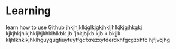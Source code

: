 # Learning
learn how to use Github
jhkjhjklkjglkjgkjhkljhlkjkjgjhkgkj
kjkjhkjhlkjhkljhjkhklhlkbk jb 'jbkjbjkb kjb k
bkjjk kljhlkhklkjhklhguygugtiuytuytfgcfxrezxytderdxhfgcgzxhfc hjfjvcjhg

